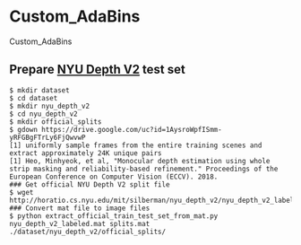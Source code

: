 # Custom_AdaBins
Custom_AdaBins
## Prepare [NYU Depth V2](https://cs.nyu.edu/~silberman/datasets/nyu_depth_v2.html) test set
```shell
$ mkdir dataset
$ cd dataset
$ mkdir nyu_depth_v2
$ cd nyu_depth_v2
$ mkdir official_splits
$ gdown https://drive.google.com/uc?id=1AysroWpfISmm-yRFGBgFTrLy6FjQwvwP
[1] uniformly sample frames from the entire training scenes and extract approximately 24K unique pairs
[1] Heo, Minhyeok, et al, "Monocular depth estimation using whole strip masking and reliability-based refinement." Proceedings of the European Conference on Computer Vision (ECCV). 2018. 
### Get official NYU Depth V2 split file
$ wget http://horatio.cs.nyu.edu/mit/silberman/nyu_depth_v2/nyu_depth_v2_labeled.mat
### Convert mat file to image files
$ python extract_official_train_test_set_from_mat.py nyu_depth_v2_labeled.mat splits.mat ./dataset/nyu_depth_v2/official_splits/
```